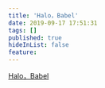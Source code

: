 ```yaml
---
title: 'Halo，Babel'
date: 2019-09-17 17:51:31
tags: []
published: true
hideInList: false
feature: 
---
```

[Halo，Babel](https://juejin.im/post/5d7fcfade51d45620821cf7f)